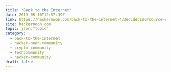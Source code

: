 ```yaml
---
title: "Back to the Internet"
date: 2019-05-10T12:57:39Z
link: https://hackernoon.com/back-to-the-internet-433edcddc1e6?source=rss----3a8144eabfe3---4&utm_medium=RSS&utm_source=hune
site: hackernoon.com
topic: json:"topic"
category:
  - back-to-the-internet
  - hacker-noon-community
  - crypto-community
  - techcommunity
  - hacker-community
draft: false
---
```

